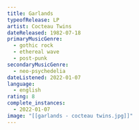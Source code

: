 ```yaml
---
title: Garlands
typeofRelease: LP
artist: Cocteau Twins
dateReleased: 1982-07-18
primaryMusicGenre:
  - gothic rock
  - ethereal wave
  - post-punk
secondaryMusicGenre:
  - neo-psychedelia
dateListened: 2022-01-07
language:
  - english
rating: 8
complete_instances:
  - 2022-01-07
image: "[[garlands - cocteau twins.jpg]]"
---
```

